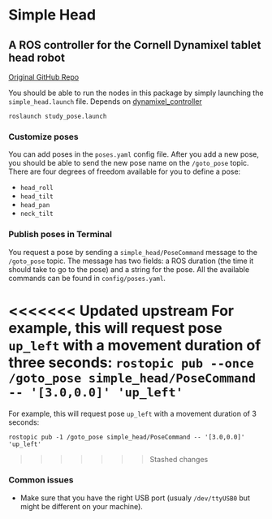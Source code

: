# Simple Head
## A ROS controller for the Cornell Dynamixel tablet head robot 
[Original GitHub Repo](https://github.com/guyhoffman/simple_head)

You should be able to run the nodes in this package by simply launching the `simple_head.launch` file. Depends on [dynamixel_controller](http://wiki.ros.org/dynamixel_controllers)

```
roslaunch study_pose.launch
```

### Customize poses
You can add poses in the `poses.yaml` config file. After you add a new pose, you should be able to send the new pose name on the `/goto_pose` topic. There are four degrees of freedom available for you to define a pose:
- `head_roll`
- `head_tilt`
- `head_pan`
- `neck_tilt`

### Publish poses in Terminal
You request a pose by sending a `simple_head/PoseCommand` message to the `/goto_pose` topic. The message has two fields: a ROS duration (the time it should take to go to the pose) and a string for the pose. All the available commands can be found in `config/poses.yaml`.

<<<<<<< Updated upstream
For example, this will request pose `up_left` with a movement duration of three seconds:
```rostopic pub --once /goto_pose simple_head/PoseCommand -- '[3.0,0.0]' 'up_left'```
=======
For example, this will request pose `up_left` with a movement duration of 3 seconds:
```
rostopic pub -1 /goto_pose simple_head/PoseCommand -- '[3.0,0.0]' 'up_left'
```
>>>>>>> Stashed changes


### Common issues
- Make sure that you have the right USB port (usualy `/dev/ttyUSB0` but might be different on your machine).

